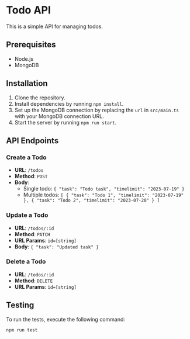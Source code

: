 # Todo API

This is a simple API for managing todos.

## Prerequisites

- Node.js
- MongoDB

## Installation

1. Clone the repository.
2. Install dependencies by running `npm install`.
3. Set up the MongoDB connection by replacing the `url` in `src/main.ts` with your MongoDB connection URL.
4. Start the server by running `npm run start`.

## API Endpoints

### Create a Todo

- **URL**: `/todos`
- **Method**: `POST`
- **Body**:
  - Single todo: `{ "task": "Todo task", "timelimit": "2023-07-19" }`
  - Multiple todos: `[ { "task": "Todo 1", "timelimit": "2023-07-19" }, { "task": "Todo 2", "timelimit": "2023-07-20" } ]`

### Update a Todo

- **URL**: `/todos/:id`
- **Method**: `PATCH`
- **URL Params**: `id=[string]`
- **Body**: `{ "task": "Updated task" }`

### Delete a Todo

- **URL**: `/todos/:id`
- **Method**: `DELETE`
- **URL Params**: `id=[string]`

## Testing

To run the tests, execute the following command:

```shell
npm run test
